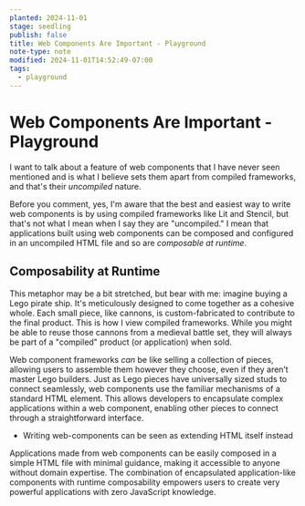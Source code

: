 ```yaml
---
planted: 2024-11-01
stage: seedling
publish: false
title: Web Components Are Important - Playground
note-type: note
modified: 2024-11-01T14:52:49-07:00
tags:
  - playground
---
```

# Web Components Are Important - Playground

I want to talk about a feature of web components that I have never seen mentioned and is what I believe sets them apart from compiled frameworks, and that's their *uncompiled* nature.

Before you comment, yes, I'm aware that the best and easiest way to write web components is by using compiled frameworks like Lit and Stencil, but that's not what I mean when I say they are "uncompiled." I mean that applications built using web components can be composed and configured in an uncompiled HTML file and so are *composable at runtime*.

## Composability at Runtime

This metaphor may be a bit stretched, but bear with me: imagine buying a Lego pirate ship. It's meticulously designed to come together as a cohesive whole. Each small piece, like cannons, is custom-fabricated to contribute to the final product. This is how I view compiled frameworks. While you might be able to reuse those cannons from a medieval battle set, they will always be part of a "compiled" product (or application) when sold.

Web component frameworks *can* be like selling a collection of pieces, allowing users to assemble them however they choose, even if they aren’t master Lego builders. Just as Lego pieces have universally sized studs to connect seamlessly, web components use the familiar mechanisms of a standard HTML element. This allows developers to encapsulate complex applications within a web component, enabling other pieces to connect through a straightforward interface.

- Writing web-components can be seen as extending HTML itself instead

Applications made from web components can be easily composed in a simple HTML file with minimal guidance, making it accessible to anyone without domain expertise. The combination of encapsulated application-like components with runtime composability empowers users to create very powerful applications with zero JavaScript knowledge.